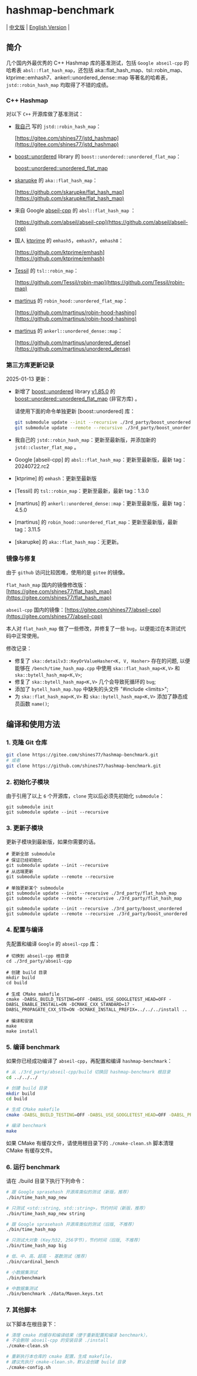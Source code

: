 # hashmap-benchmark

| [中文版](./README.md) | [English Version](./README.en.md) |

## 简介

几个国内外最优秀的 C++ Hashmap 库的基准测试，包括 `Google abseil-cpp` 的哈希表 `absl::flat_hash_map`，还包括 aka::flat_hash_map、tsl::robin_map、ktprime::emhash7、ankerl::unordered_dense::map 等著名的哈希表，`jstd::robin_hash_map` 均取得了不错的成绩。

### C++ Hashmap

对以下 `C++` 开源库做了基准测试：

* [我自己](https://github.com/shines77) 写的 `jstd::robin_hash_map`：

    [https://gitee.com/shines77/jstd_hashmap](https://gitee.com/shines77/jstd_hashmap)

* [boost::unordered](https://github.com/boostorg/unordered) library 的 `boost::unordered::unordered_flat_map`：

    [boost::unordered::unordered_flat_map](https://github.com/MikePopoloski/boost_unordered)

* [skarupke](https://github.com/skarupke) 的 `aka::flat_hash_map`：

    [https://github.com/skarupke/flat_hash_map](https://github.com/skarupke/flat_hash_map)

* 来自 Google [abseil-cpp](https://github.com/abseil) 的 `absl::flat_hash_map` ：

    [https://github.com/abseil/abseil-cpp](https://github.com/abseil/abseil-cpp)

* 国人 [ktprime](https://github.com/ktprime) 的 `emhash5`，`emhash7`，`emhash8`：

    [https://github.com/ktprime/emhash](https://github.com/ktprime/emhash)

* [Tessil](https://github.com/Tessil) 的 `tsl::robin_map`：

    [https://github.com/Tessil/robin-map](https://github.com/Tessil/robin-map)

* [martinus](https://github.com/martinus) 的 `robin_hood::unordered_flat_map`：

    [https://github.com/martinus/robin-hood-hashing](https://github.com/martinus/robin-hood-hashing)

* [martinus](https://github.com/martinus) 的 `ankerl::unordered_dense::map`：

    [https://github.com/martinus/unordered_dense](https://github.com/martinus/unordered_dense)

### 第三方库更新记录

2025-01-13 更新：

- 新增了 [boost::unordered](https://github.com/boostorg/unordered) library [v1.85.0](https://github.com/boostorg/unordered) 的 [boost::unordered::unordered_flat_map](https://github.com/MikePopoloski/boost_unordered) (非官方库) 。

    请使用下面的命令单独更新 [boost::unordered] 库：

    ```bash
    git submodule update --init --recursive ./3rd_party/boost_unordered
    git submodule update --remote --recursive ./3rd_party/boost_unordered
    ```

- 我自己的 `jstd::robin_hash_map`：更新至最新版，并添加新的 `jstd::cluster_flat_map` 。

- Google [abseil-cpp] 的 `absl::flat_hash_map`：更新至最新版，最新 tag：20240722.rc2

- [ktprime] 的 `emhash`：更新至最新版

- [Tessil] 的 `tsl::robin_map`：更新至最新，最新 tag：1.3.0

- [martinus] 的 `ankerl::unordered_dense::map`：更新至最新版，最新 tag：4.5.0

- [martinus] 的 `robin_hood::unordered_flat_map`：更新至最新版，最新 tag：3.11.5

- [skarupke] 的 `aka::flat_hash_map`：无更新。

### 镜像与修复

由于 `github` 访问比较困难，使用的是 `gitee` 的镜像。

`flat_hash_map` 国内的镜像修改版：[https://gitee.com/shines77/flat_hash_map](https://gitee.com/shines77/flat_hash_map)

`abseil-cpp` 国内的镜像：[https://gitee.com/shines77/abseil-cpp](https://gitee.com/shines77/abseil-cpp)

本人对 `flat_hash_map` 做了一些修改，并修复了一些 `bug`，以便能过在本测试代码中正常使用。

修改记录：

* 修复了 `ska::detailv3::KeyOrValueHasher<K, V, Hasher>` 存在的问题, 以便能够在 `/bench/time_hash_map.cpp` 中使用 `ska::flat_hash_map<K,V>` 和 `ska::bytell_hash_map<K,V>`;
* 修复了 `ska::bytell_hash_map<K,V>` 几个会导致死循环的 `bug`;
* 添加了 `bytell_hash_map.hpp` 中缺失的头文件 "#include \<limits\>";
* 为 `ska::flat_hash_map<K,V>` 和 `ska::bytell_hash_map<K,V>` 添加了静态成员函数 `name()`;

## 编译和使用方法

### 1. 克隆 Git 仓库

```bash
git clone https://gitee.com/shines77/hashmap-benchmark.git
# 或者
git clone https://github.com/shines77/hashmap-benchmark.git
```

### 2. 初始化子模块

由于引用了以上 `6` 个开源库，`clone` 完以后必须先初始化 `submodule`：

```shell
git submodule init
git submodule update --init --recursive
```

### 3. 更新子模块

更新子模块到最新版，如果你需要的话。

```shell
# 更新全部 submodule
# 保证已经初始化
git submodule update --init --recursive
# 从远端更新
git submodule update --remote --recursive

# 单独更新某个 submodule
git submodule update --init --recursive ./3rd_party/flat_hash_map
git submodule update --remote --recursive ./3rd_party/flat_hash_map

git submodule update --init --recursive ./3rd_party/boost_unordered
git submodule update --remote --recursive ./3rd_party/boost_unordered
```

### 4. 配置与编译

先配置和编译 `Google` 的 `abseil-cpp` 库：

```shell
# 切换到 abseil-cpp 根目录
cd ./3rd_party/abseil-cpp

# 创建 build 目录
mkdir build
cd build

# 生成 CMake makefile
cmake -DABSL_BUILD_TESTING=OFF -DABSL_USE_GOOGLETEST_HEAD=OFF -DABSL_ENABLE_INSTALL=ON -DCMAKE_CXX_STANDARD=17 -DABSL_PROPAGATE_CXX_STD=ON -DCMAKE_INSTALL_PREFIX=../../../install ..

# 编译和安装
make
make install
```

### 5. 编译 benchmark

如果你已经成功编译了 `abseil-cpp`，再配置和编译 `hashmap-benchmark`：

```bash
# 从 ./3rd_party/abseil-cpp/build 切换回 hashmap-benchmark 根目录
cd ../../../

# 创建 build 目录
mkdir build
cd build

# 生成 CMake makefile
cmake -DABSL_BUILD_TESTING=OFF -DABSL_USE_GOOGLETEST_HEAD=OFF -DABSL_PROPAGATE_CXX_STD=ON -DCMAKE_PREFIX_PATH=./install ..

# 编译 benchmark
make
```

如果 CMake 有缓存文件，请使用根目录下的 `./cmake-clean.sh` 脚本清理 CMake 有缓存文件。

### 6. 运行 benchmark

请在 ./build 目录下执行下列命令：

```bash
# 跟 Google sprasehash 开源库类似的测试（新版，推荐）
./bin/time_hash_map_new

# 只测试 <std::string, std::string>，节约时间（新版，推荐）
./bin/time_hash_map_new string

# 跟 Google sprasehash 开源库类似的测试（旧版, 不推荐）
./bin/time_hash_map

# 只测试大对象 (Key为32, 256字节)，节约时间（旧版, 不推荐）
./bin/time_hash_map big

# 低、中、高、超高 - 基数测试（推荐）
./bin/cardinal_bench

# 小数据集测试
./bin/benchmark

# 中数据集测试
./bin/benchmark ./data/Maven.keys.txt
```

### 7. 其他脚本

以下脚本在根目录下：

```bash
# 清理 cmake 的缓存和编译结果（便于重新配置和编译 benchmark），
# 不会删除 abseil-cpp 的安装目录 ./install
./cmake-clean.sh

# 重新执行本仓库的 cmake 配置，生成 makefile，
# 建议先执行 cmake-clean.sh，默认会创建 build 目录
./cmake-config.sh
```
